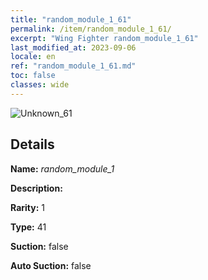 ```yaml
---
title: "random_module_1_61"
permalink: /item/random_module_1_61/
excerpt: "Wing Fighter random_module_1_61"
last_modified_at: 2023-09-06
locale: en
ref: "random_module_1_61.md"
toc: false
classes: wide
---
```



 ![Unknown_61](/images/item/random_module_1_p.png)



## Details

 **Name:** *random_module_1* 

 **Description:** 

 **Rarity:** 1 

 **Type:** 41 

 **Suction:** false 

 **Auto Suction:** false 



